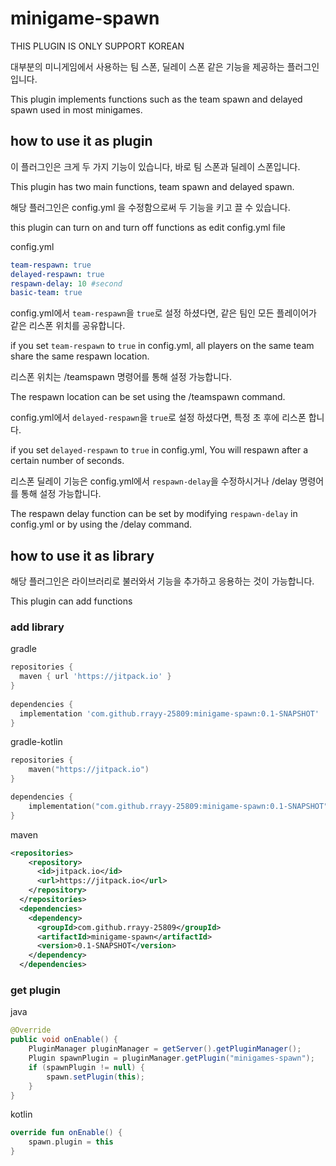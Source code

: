 # minigame-spawn

THIS PLUGIN IS ONLY SUPPORT KOREAN

대부분의 미니게임에서 사용하는 팀 스폰, 딜레이 스폰 같은 기능을 제공하는 플러그인 입니다.

This plugin implements functions such as the team spawn and delayed spawn used in most minigames.

## how to use it as plugin

이 플러그인은 크게 두 가지 기능이 있습니다, 바로 팀 스폰과 딜레이 스폰입니다.

This plugin has two main functions, team spawn and delayed spawn.

해당 플러그인은 config.yml 을 수정함으로써 두 기능을 키고 끌 수 있습니다.

this plugin can turn on and turn off functions as edit config.yml file

config.yml
```yml
team-respawn: true
delayed-respawn: true
respawn-delay: 10 #second
basic-team: true
```

config.yml에서 ```team-respawn```을 ```true```로 설정 하셨다면, 같은 팀인 모든 플레이어가 같은 리스폰 위치를 공유합니다.

if you set ```team-respawn``` to ```true``` in config.yml, all players on the same team share the same respawn location.

리스폰 위치는 /teamspawn 명령어를 통해 설정 가능합니다.

The respawn location can be set using the /teamspawn command.

config.yml에서 ```delayed-respawn```을 ```true```로 설정 하셨다면, 특정 초 후에 리스폰 합니다.

if you set ```delayed-respawn``` to ```true``` in config.yml, You will respawn after a certain number of seconds.

리스폰 딜레이 기능은 config.yml에서 ```respawn-delay```을 수정하시거나 /delay 명령어를 통해 설정 가능합니다.

The respawn delay function can be set by modifying ```respawn-delay``` in config.yml or by using the /delay command.

## how to use it as library

해당 플러그인은 라이브러리로 불러와서 기능을 추가하고 응용하는 것이 가능합니다.

This plugin can add functions

### add library
gradle
```groovy
repositories {
  maven { url 'https://jitpack.io' }
}
    
dependencies {
  implementation 'com.github.rrayy-25809:minigame-spawn:0.1-SNAPSHOT'
}
```

gradle-kotlin
```kotlin
repositories {
    maven("https://jitpack.io")
}

dependencies {
    implementation("com.github.rrayy-25809:minigame-spawn:0.1-SNAPSHOT")
}
```

maven
```xml
<repositories>
    <repository>
      <id>jitpack.io</id>
      <url>https://jitpack.io</url>
    </repository>
  </repositories>
  <dependencies>
    <dependency>
      <groupId>com.github.rrayy-25809</groupId>
      <artifactId>minigame-spawn</artifactId>
      <version>0.1-SNAPSHOT</version>
    </dependency>
  </dependencies>
```


### get plugin
java
```java
@Override
public void onEnable() {
    PluginManager pluginManager = getServer().getPluginManager();
    Plugin spawnPlugin = pluginManager.getPlugin("minigames-spawn");
    if (spawnPlugin != null) {
        spawn.setPlugin(this);
    }
}
```

kotlin
```kotlin
override fun onEnable() {
    spawn.plugin = this
}
```

<!--### example code()
``java

```-->
